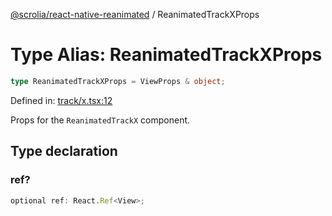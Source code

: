 [@scrolia/react-native-reanimated](../README.md) / ReanimatedTrackXProps

# Type Alias: ReanimatedTrackXProps

```ts
type ReanimatedTrackXProps = ViewProps & object;
```

Defined in: [track/x.tsx:12](https://github.com/scrolia/react-native/blob/107e0a978a4d75b58537d45c6e53de02c37b518c/packages/react-native-reanimated/src/track/x.tsx#L12)

Props for the `ReanimatedTrackX` component.

## Type declaration

### ref?

```ts
optional ref: React.Ref<View>;
```
